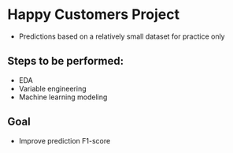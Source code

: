# Happy Customers Project
- Predictions based on a relatively small dataset for practice only

## Steps to be performed:
- EDA
- Variable engineering
- Machine learning modeling

## Goal
- Improve prediction F1-score
